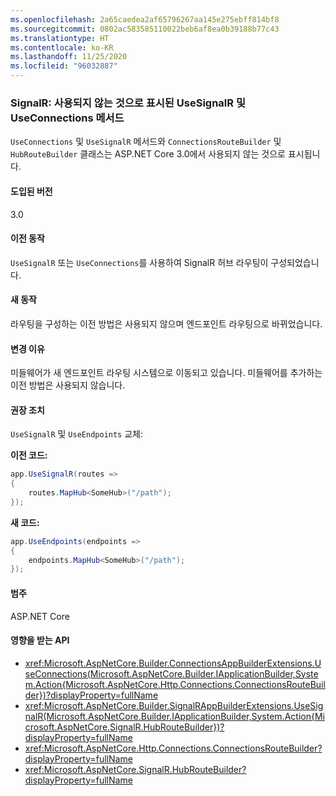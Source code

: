 ```yaml
---
ms.openlocfilehash: 2a65caedea2af65796267aa145e275ebff814bf8
ms.sourcegitcommit: 0802ac583585110022beb6af8ea0b39188b77c43
ms.translationtype: HT
ms.contentlocale: ko-KR
ms.lasthandoff: 11/25/2020
ms.locfileid: "96032887"
---
```

### <a name="signalr-usesignalr-and-useconnections-methods-marked-obsolete"></a>SignalR: 사용되지 않는 것으로 표시된 UseSignalR 및 UseConnections 메서드

`UseConnections` 및 `UseSignalR` 메서드와 `ConnectionsRouteBuilder` 및 `HubRouteBuilder` 클래스는 ASP.NET Core 3.0에서 사용되지 않는 것으로 표시됩니다.

#### <a name="version-introduced"></a>도입된 버전

3.0

#### <a name="old-behavior"></a>이전 동작

`UseSignalR` 또는 `UseConnections`를 사용하여 SignalR 허브 라우팅이 구성되었습니다.

#### <a name="new-behavior"></a>새 동작

라우팅을 구성하는 이전 방법은 사용되지 않으며 엔드포인트 라우팅으로 바뀌었습니다.

#### <a name="reason-for-change"></a>변경 이유

미들웨어가 새 엔드포인트 라우팅 시스템으로 이동되고 있습니다. 미들웨어를 추가하는 이전 방법은 사용되지 않습니다.

#### <a name="recommended-action"></a>권장 조치

`UseSignalR` 및 `UseEndpoints` 교체:

**이전 코드:**

```csharp
app.UseSignalR(routes =>
{
    routes.MapHub<SomeHub>("/path");
});
```

**새 코드:**

```csharp
app.UseEndpoints(endpoints =>
{
    endpoints.MapHub<SomeHub>("/path");
});
```

#### <a name="category"></a>범주

ASP.NET Core

#### <a name="affected-apis"></a>영향을 받는 API

- <xref:Microsoft.AspNetCore.Builder.ConnectionsAppBuilderExtensions.UseConnections(Microsoft.AspNetCore.Builder.IApplicationBuilder,System.Action{Microsoft.AspNetCore.Http.Connections.ConnectionsRouteBuilder})?displayProperty=fullName>
- <xref:Microsoft.AspNetCore.Builder.SignalRAppBuilderExtensions.UseSignalR(Microsoft.AspNetCore.Builder.IApplicationBuilder,System.Action{Microsoft.AspNetCore.SignalR.HubRouteBuilder})?displayProperty=fullName>
- <xref:Microsoft.AspNetCore.Http.Connections.ConnectionsRouteBuilder?displayProperty=fullName>
- <xref:Microsoft.AspNetCore.SignalR.HubRouteBuilder?displayProperty=fullName>

<!-- 

#### Affected APIs

- `M:Microsoft.AspNetCore.Builder.ConnectionsAppBuilderExtensions.UseConnections(Microsoft.AspNetCore.Builder.IApplicationBuilder,System.Action{Microsoft.AspNetCore.Http.Connections.ConnectionsRouteBuilder})`
- `M:Microsoft.AspNetCore.Builder.SignalRAppBuilderExtensions.UseSignalR(Microsoft.AspNetCore.Builder.IApplicationBuilder,System.Action{Microsoft.AspNetCore.SignalR.HubRouteBuilder})`
- `T:Microsoft.AspNetCore.Http.Connections.ConnectionsRouteBuilder`
- `T:Microsoft.AspNetCore.SignalR.HubRouteBuilder`

-->
